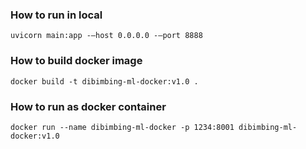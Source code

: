 ### How to run in local

```
uvicorn main:app -—host 0.0.0.0 -—port 8888
```

### How to build docker image

```
docker build -t dibimbing-ml-docker:v1.0 .
```

### How to run as docker container

```
docker run --name dibimbing-ml-docker -p 1234:8001 dibimbing-ml-docker:v1.0
```
